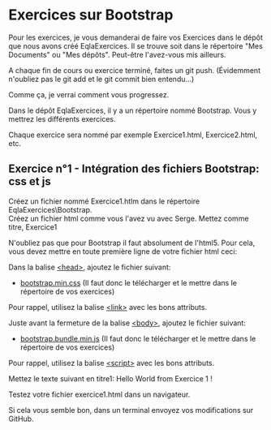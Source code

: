 # Exercices sur Bootstrap

Pour les exercices, je vous demanderai de faire vos Exercices dans le dépôt que nous avons créé EqlaExercices. Il se trouve soit dans le répertoire "Mes Documents" ou "Mes dépôts". Peut-être l'avez-vous mis ailleurs.

A chaque fin de cours ou exercice terminé, faites un git push. (Évidemment n'oubliez pas le git add et le git commit bien entendu...)

Comme ça, je verrai comment vous progressez.

Dans le dépôt EqlaExercices, il y a un répertoire nommé Bootstrap. Vous y mettrez les différents exercices.

Chaque exercice sera nommé par exemple Exercice1.html, Exercice2.html, etc.

## Exercice n°1 - Intégration des fichiers Bootstrap: css et js

Créez un fichier nommé Exercice1.htlm dans le répertoire EqlaExercices\Bootstrap.  
Créez un fichier html comme vous l'avez vu avec Serge.
Mettez comme titre, Exercice1

N'oubliez pas que pour Bootstrap il faut absolument de l'html5. Pour cela, vous devez mettre en toute première ligne de votre fichier html ceci: [<!doctype html>](https://developer.mozilla.org/fr/docs/Glossary/Doctype "Qu'est-ce que le doctype sur Mozilla ?")

Dans la balise [\<head>](https://developer.mozilla.org/fr/docs/Web/HTML/Element/head "Element head sur Mozilla"), ajoutez le fichier suivant:
- [bootstrap.min.css](Files/bootstrap.min.css?raw=1) (Il faut donc le télécharger et le mettre dans le répertoire de vos exercices)

Pour rappel, utilisez la balise [\<link>](https://developer.mozilla.org/fr/docs/Web/HTML/Element/link "Element link sur Mozilla") avec les bons attributs.

Juste avant la fermeture de la balise [\<body>](https://developer.mozilla.org/fr/docs/Web/HTML/Element/body "Element body sur Mozilla"), ajoutez le fichier suivant:
- [bootstrap.bundle.min.js](Files/bootstrap.bundle.min.js?raw=1) (Il faut donc le télécharger et le mettre dans le répertoire de vos exercices)

Pour rappel, utilisez la balise [\<script>](https://developer.mozilla.org/fr/docs/Web/HTML/Element/script#exemples "Element script sur Mozilla") avec les bons attributs.

Mettez le texte suivant en titre1: Hello World from Exercice 1 !

Testez votre fichier exercice1.html dans un navigateur.

Si cela vous semble bon, dans un terminal envoyez vos modifications sur GitHub.
